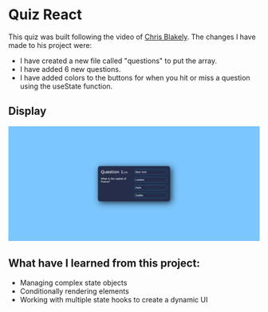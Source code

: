 # Quiz React
This quiz was built following the video of [Chris Blakely](https://www.youtube.com/watch?v=Lya-qYiDqIA). The changes I have made to his project were:
- I have created a new file called "questions" to put the array.
- I have added 6 new questions.
- I have added colors to the buttons for when you hit or miss a question using the useState function.

## Display
<img src='display.png'>

## What have I learned from this project:
- Managing complex state objects
- Conditionally rendering elements
- Working with multiple state hooks to create a dynamic UI
